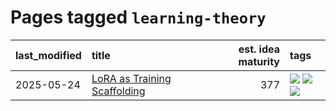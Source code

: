 # Pages tagged `learning-theory`

|last_modified|title|est. idea maturity|tags
|:---|:---|---:|:---|
|2025-05-24|[LoRA as Training Scaffolding](../lora-scaffolding.md)|377|[![](https://img.shields.io/badge/tag-experimental-e839f4)](../tags/experimental.md) [![](https://img.shields.io/badge/tag-learning-theory-ad342b)](../tags/learning-theory.md) [![](https://img.shields.io/badge/tag-training-dynamics-a3a5e9)](../tags/training-dynamics.md)|